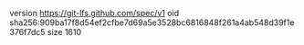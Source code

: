 version https://git-lfs.github.com/spec/v1
oid sha256:909ba17f8d54ef2cfbe7d69a5e3528bc6816848f261a4ab548d39f1e376f7dc5
size 1610
